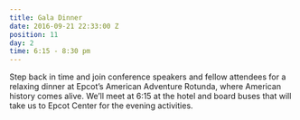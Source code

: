 ```yaml
---
title: Gala Dinner
date: 2016-09-21 22:33:00 Z
position: 11
day: 2
time: 6:15 - 8:30 pm
---
```


Step back in time and join conference speakers and fellow attendees for a relaxing dinner at Epcot’s American Adventure Rotunda, where American history comes alive. We’ll meet at 6:15 at the hotel and board buses that will take us to Epcot Center for the evening activities.
